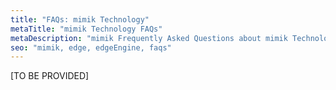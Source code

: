 ```yaml
---
title: "FAQs: mimik Technology"
metaTitle: "mimik Technology FAQs"
metaDescription: "mimik Frequently Asked Questions about mimik Technology"
seo: "mimik, edge, edgeEngine, faqs"
---
```


[TO BE PROVIDED]